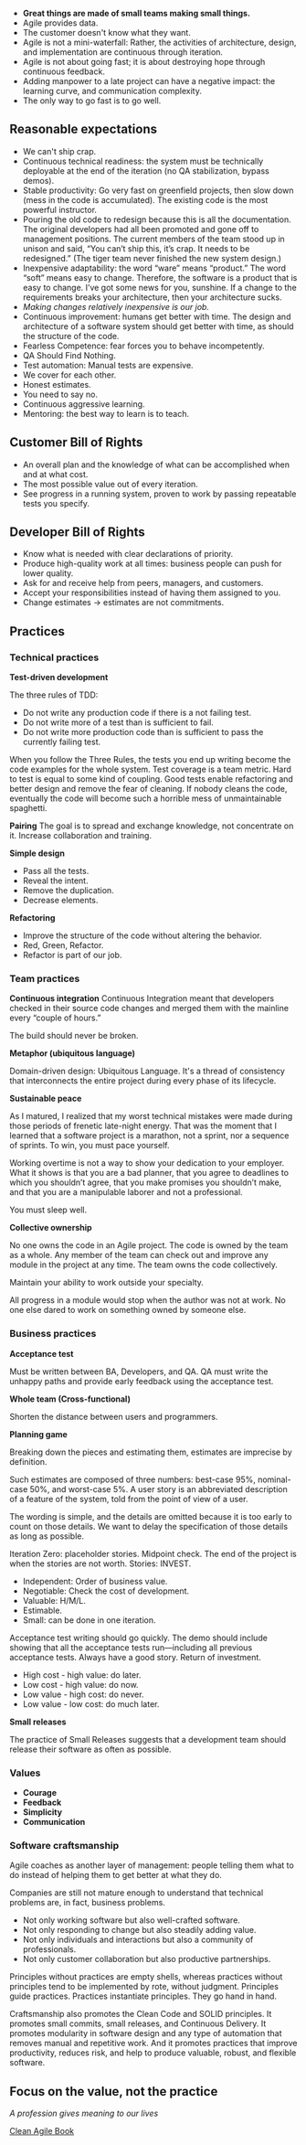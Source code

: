 - **Great things are made of small teams making small things.**
- Agile provides data.
- The customer doesn't know what they want.
- Agile is not a mini-waterfall: Rather, the activities of architecture, design, and implementation are continuous through iteration.
- Agile is not about going fast; it is about destroying hope through continuous feedback.
- Adding manpower to a late project can have a negative impact: the learning curve, and communication complexity.
- The only way to go fast is to go well.

## Reasonable expectations

- We can't ship crap.
- Continuous technical readiness: the system must be technically deployable at the end of the iteration (no QA stabilization, bypass demos).
- Stable productivity: Go very fast on greenfield projects, then slow down (mess in the code is accumulated).
The existing code is the most powerful instructor.
- Pouring the old code to redesign because this is all the documentation.
The original developers had all been promoted and gone off to management positions. The current members of the team stood up in unison and said, “You can’t ship this, it’s crap. It needs to be redesigned.” (The tiger team never finished the new system design.)
- Inexpensive adaptability: the word “ware” means “product.” The word “soft” means easy to change. Therefore, the software is a product that is easy to change.
I’ve got some news for you, sunshine. If a change to the requirements breaks your architecture, then your architecture sucks.
- *Making changes relatively inexpensive is our job.*
- Continuous improvement: humans get better with time.
The design and architecture of a software system should get better with time, as should the structure of the code.
- Fearless Competence: fear forces you to behave incompetently.
- QA Should Find Nothing.
- Test automation: Manual tests are expensive.
- We cover for each other.
- Honest estimates.
- You need to say no.
- Continuous aggressive learning.
- Mentoring: the best way to learn is to teach.

## Customer Bill of Rights

- An overall plan and the knowledge of what can be accomplished when and at what cost.
- The most possible value out of every iteration.
- See progress in a running system, proven to work by passing repeatable tests you specify.

## Developer Bill of Rights

- Know what is needed with clear declarations of priority.
- Produce high-quality work at all times: business people can push for lower quality.
- Ask for and receive help from peers, managers, and customers.
- Accept your responsibilities instead of having them assigned to you.
- Change estimates -> estimates are not commitments.

## Practices

### Technical practices

**Test-driven development**

The three rules of TDD:

- Do not write any production code if there is a not failing test.
- Do not write more of a test than is sufficient to fail.
- Do not write more production code than is sufficient to pass the currently failing test.

When you follow the Three Rules, the tests you end up writing become the code examples for the whole system.
Test coverage is a team metric.
Hard to test is equal to some kind of coupling.
Good tests enable refactoring and better design and remove the fear of cleaning. If nobody cleans the code, eventually the code will become such a horrible mess of unmaintainable spaghetti.

**Pairing**
The goal is to spread and exchange knowledge, not concentrate on it.
Increase collaboration and training.

**Simple design**

- Pass all the tests.
- Reveal the intent.
- Remove the duplication.
- Decrease elements.

**Refactoring**

- Improve the structure of the code without altering the behavior.
- Red, Green, Refactor.
- Refactor is part of our job.

### Team practices

**Continuous integration**
Continuous Integration meant that developers checked in their source code changes and merged them with the mainline every “couple of hours.”

The build should never be broken.

**Metaphor (ubiquitous language)**

Domain-driven design: Ubiquitous Language.
It's a thread of consistency that interconnects the entire project during every phase of its lifecycle.

**Sustainable peace**

As I matured, I realized that my worst technical mistakes were made during those periods of frenetic late-night energy.
That was the moment that I learned that a software project is a marathon, not a sprint, nor a sequence of sprints. To win, you must pace yourself.

Working overtime is not a way to show your dedication to your employer. What it shows is that you are a bad planner, that you agree to deadlines to which you shouldn’t agree, that you make promises you shouldn’t make, and that you are a manipulable laborer and not a professional.

You must sleep well.

**Collective ownership**

No one owns the code in an Agile project. The code is owned by the team as a whole. Any member of the team can check out and improve any module in the project at any time. The team owns the code collectively.

Maintain your ability to work outside your specialty.

All progress in a module would stop when the author was not at work. No one else dared to work on something owned by someone else.

### Business practices

**Acceptance test**

Must be written between BA, Developers, and QA.
QA must write the unhappy paths and provide early feedback using the acceptance test.

**Whole team (Cross-functional)**

Shorten the distance between users and programmers.

**Planning game**

Breaking down the pieces and estimating them, estimates are imprecise by definition.

Such estimates are composed of three numbers: best-case 95%, nominal-case 50%, and worst-case 5%.
A user story is an abbreviated description of a feature of the system, told from the point of view of a user.

The wording is simple, and the details are omitted because it is too early to count on those details. We want to delay the specification of those details as long as possible.

Iteration Zero: placeholder stories.
Midpoint check.
The end of the project is when the stories are not worth.
Stories: INVEST.

- Independent: Order of business value.
- Negotiable: Check the cost of development.
- Valuable: H/M/L.
- Estimable.
- Small: can be done in one iteration.

Acceptance test writing should go quickly.
The demo should include showing that all the acceptance tests run—including all previous acceptance tests.
Always have a good story.
Return of investment.

- High cost - high value: do later.
- Low cost - high value: do now.
- Low value - high cost: do never.
- Low value - low cost: do much later.

**Small releases**

The practice of Small Releases suggests that a development team should release their software as often as possible.

### Values

- **Courage**
- **Feedback**
- **Simplicity**
- **Communication**

### Software craftsmanship

Agile coaches as another layer of management: people telling them what to do instead of helping them to get better at what they do.

Companies are still not mature enough to understand that technical problems are, in fact, business problems.

- Not only working software but also well-crafted software.
- Not only responding to change but also steadily adding value.
- Not only individuals and interactions but also a community of professionals.
- Not only customer collaboration but also productive partnerships.

Principles without practices are empty shells, whereas practices without principles tend to be implemented by rote, without judgment. Principles guide practices. Practices instantiate principles. They go hand in hand.

Craftsmanship also promotes the Clean Code and SOLID principles. It promotes small commits, small releases, and Continuous Delivery. It promotes modularity in software design and any type of automation that removes manual and repetitive work. And it promotes practices that improve productivity, reduces risk, and help to produce valuable, robust, and flexible software.

## Focus on the value, not the practice

*A profession gives meaning to our lives*

[Clean Agile Book](https://www.amazon.com/Clean-Agile-Basics-Robert-Martin/dp/0135781868)

